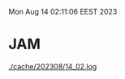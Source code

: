 Mon Aug 14 02:11:06 EEST 2023
# JAM
<a href='./cache/202308/14_02.log'>./cache/202308/14_02.log</a>
